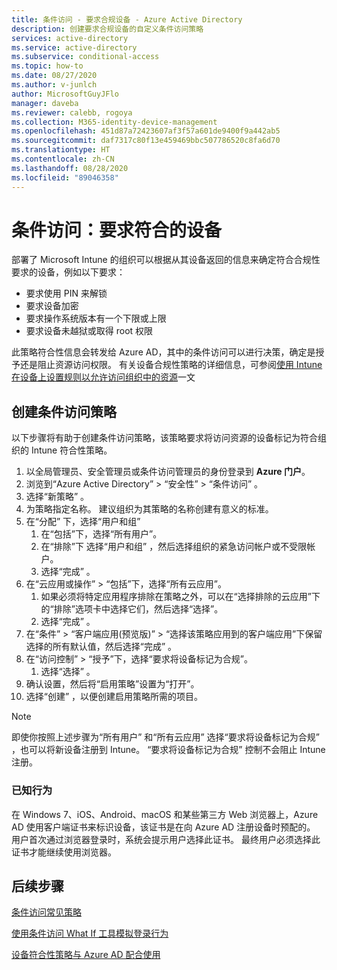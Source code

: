 ```yaml
---
title: 条件访问 - 要求合规设备 - Azure Active Directory
description: 创建要求合规设备的自定义条件访问策略
services: active-directory
ms.service: active-directory
ms.subservice: conditional-access
ms.topic: how-to
ms.date: 08/27/2020
ms.author: v-junlch
author: MicrosoftGuyJFlo
manager: daveba
ms.reviewer: calebb, rogoya
ms.collection: M365-identity-device-management
ms.openlocfilehash: 451d87a72423607af3f57a601de9400f9a442ab5
ms.sourcegitcommit: daf7317c80f13e459469bbc507786520c8fa6d70
ms.translationtype: HT
ms.contentlocale: zh-CN
ms.lasthandoff: 08/28/2020
ms.locfileid: "89046358"
---
```

# <a name="conditional-access-require-compliant-devices"></a>条件访问：要求符合的设备

部署了 Microsoft Intune 的组织可以根据从其设备返回的信息来确定符合合规性要求的设备，例如以下要求：

* 要求使用 PIN 来解锁
* 要求设备加密
* 要求操作系统版本有一个下限或上限
* 要求设备未越狱或取得 root 权限

此策略符合性信息会转发给 Azure AD，其中的条件访问可以进行决策，确定是授予还是阻止资源访问权限。 有关设备合规性策略的详细信息，可参阅[使用 Intune 在设备上设置规则以允许访问组织中的资源](https://docs.microsoft.com/intune/protect/device-compliance-get-started)一文

## <a name="create-a-conditional-access-policy"></a>创建条件访问策略

以下步骤将有助于创建条件访问策略，该策略要求将访问资源的设备标记为符合组织的 Intune 符合性策略。

1. 以全局管理员、安全管理员或条件访问管理员的身份登录到 **Azure 门户**。
1. 浏览到“Azure Active Directory” > “安全性” > “条件访问”    。
1. 选择“新策略”  。
1. 为策略指定名称。 建议组织为其策略的名称创建有意义的标准。
1. 在“分配”  下，选择“用户和组” 
   1. 在“包括”下，选择“所有用户”。  
   1. 在“排除”下  选择“用户和组”  ，然后选择组织的紧急访问帐户或不受限帐户。 
   1. 选择“完成”  。
1. 在“云应用或操作”   >   “包括”下，选择“所有云应用”。 
   1. 如果必须将特定应用程序排除在策略之外，可以在“选择排除的云应用”下的“排除”选项卡中选择它们，然后选择“选择”。   
   1. 选择“完成”  。
1. 在“条件” > “客户端应用(预览版)” > “选择该策略应用到的客户端应用”下保留选择的所有默认值，然后选择“完成”   。
1. 在“访问控制”   >   “授予”下，选择“要求将设备标记为合规”。 
   1. 选择“选择”  。
1. 确认设置，然后将“启用策略”设置为“打开”。  
1. 选择“创建”  ，以便创建启用策略所需的项目。

> [!NOTE]
> 即使你按照上述步骤为“所有用户”  和“所有云应用”  选择“要求将设备标记为合规”  ，也可以将新设备注册到 Intune。 “要求将设备标记为合规”  控制不会阻止 Intune 注册。 

### <a name="known-behavior"></a>已知行为

在 Windows 7、iOS、Android、macOS 和某些第三方 Web 浏览器上，Azure AD 使用客户端证书来标识设备，该证书是在向 Azure AD 注册设备时预配的。 用户首次通过浏览器登录时，系统会提示用户选择此证书。 最终用户必须选择此证书才能继续使用浏览器。

## <a name="next-steps"></a>后续步骤

[条件访问常见策略](concept-conditional-access-policy-common.md)

[使用条件访问 What If 工具模拟登录行为](troubleshoot-conditional-access-what-if.md)

[设备符合性策略与 Azure AD 配合使用](https://docs.microsoft.com/intune/device-compliance-get-started#device-compliance-policies-work-with-azure-ad)

